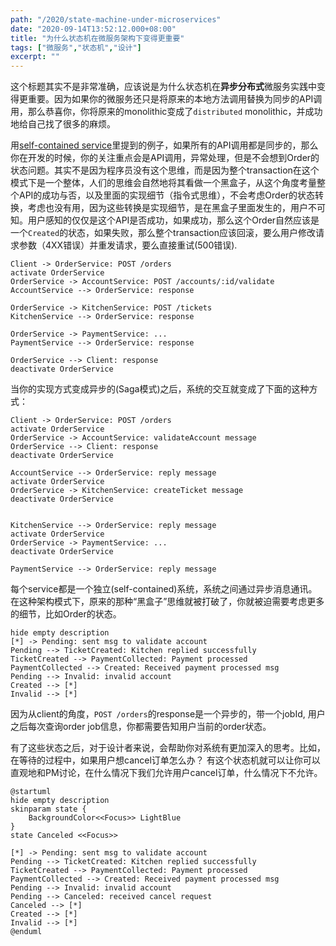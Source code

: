```yaml
---
path: "/2020/state-machine-under-microservices"
date: "2020-09-14T13:52:12.000+08:00"
title: "为什么状态机在微服务架构下变得更重要"
tags: ["微服务","状态机","设计"]
excerpt: ""
---
```


这个标题其实不是非常准确，应该说是为什么状态机在**异步分布式**微服务实践中变得更重要。因为如果你的微服务还只是将原来的本地方法调用替换为同步的API调用，那么恭喜你，你将原来的monolithic变成了`distributed` monolithic，并成功地给自己找了很多的麻烦。

用[self-contained service](https://microservices.io/patterns/decomposition/self-contained-service.html)里提到的例子，如果所有的API调用都是同步的，那么你在开发的时候，你的关注重点会是API调用，异常处理，但是不会想到Order的状态问题。其实不是因为程序员没有这个思维，而是因为整个transaction在这个模式下是一个整体，人们的思维会自然地将其看做一个黑盒子，从这个角度考量整个API的成功与否，以及里面的实现细节（指令式思维），不会考虑Order的状态转换，考虑也没有用，因为这些转换是实现细节，是在黑盒子里面发生的，用户不可知。用户感知的仅仅是这个API是否成功，如果成功，那么这个Order自然应该是一个`Created`的状态，如果失败，那么整个transaction应该回滚，要么用户修改请求参数（4XX错误）并重发请求，要么直接重试(500错误).

<!-- language:uml -->
    Client -> OrderService: POST /orders
    activate OrderService
    OrderService -> AccountService: POST /accounts/:id/validate
    AccountService --> OrderService: response
    
    OrderService -> KitchenService: POST /tickets
    KitchenService --> OrderService: response
    
    OrderService -> PaymentService: ...
    PaymentService --> OrderService: response

    OrderService --> Client: response
    deactivate OrderService

当你的实现方式变成异步的(Saga模式)之后，系统的交互就变成了下面的这种方式：

<!-- language:uml -->
    Client -> OrderService: POST /orders
    activate OrderService
    OrderService -> AccountService: validateAccount message
    OrderService --> Client: response
    deactivate OrderService
    
    AccountService --> OrderService: reply message
    activate OrderService
    OrderService -> KitchenService: createTicket message
    deactivate OrderService


    KitchenService --> OrderService: reply message
    activate OrderService
    OrderService -> PaymentService: ...
    deactivate OrderService

    PaymentService --> OrderService: reply message

每个service都是一个独立(self-contained)系统，系统之间通过异步消息通讯。在这种架构模式下，原来的那种“黑盒子”思维就被打破了，你就被迫需要考虑更多的细节，比如Order的状态。
<!-- language:uml -->
    hide empty description
    [*] -> Pending: sent msg to validate account
    Pending --> TicketCreated: Kitchen replied successfully
    TicketCreated --> PaymentCollected: Payment processed
    PaymentCollected --> Created: Received payment processed msg
    Pending --> Invalid: invalid account
    Created --> [*]
    Invalid --> [*]

因为从client的角度，`POST /orders`的response是一个异步的，带一个jobId, 用户之后每次查询order job信息，你都需要告知用户当前的order状态。

有了这些状态之后，对于设计者来说，会帮助你对系统有更加深入的思考。比如，在等待的过程中，如果用户想cancel订单怎么办？ 有这个状态机就可以让你可以直观地和PM讨论，在什么情况下我们允许用户cancel订单，什么情况下不允许。

<!-- language:uml -->
    @startuml
    hide empty description
    skinparam state {
        BackgroundColor<<Focus>> LightBlue
    }
    state Canceled <<Focus>>

    [*] -> Pending: sent msg to validate account
    Pending --> TicketCreated: Kitchen replied successfully
    TicketCreated --> PaymentCollected: Payment processed
    PaymentCollected --> Created: Received payment processed msg
    Pending --> Invalid: invalid account
    Pending --> Canceled: received cancel request
    Canceled --> [*]
    Created --> [*]
    Invalid --> [*]
    @enduml